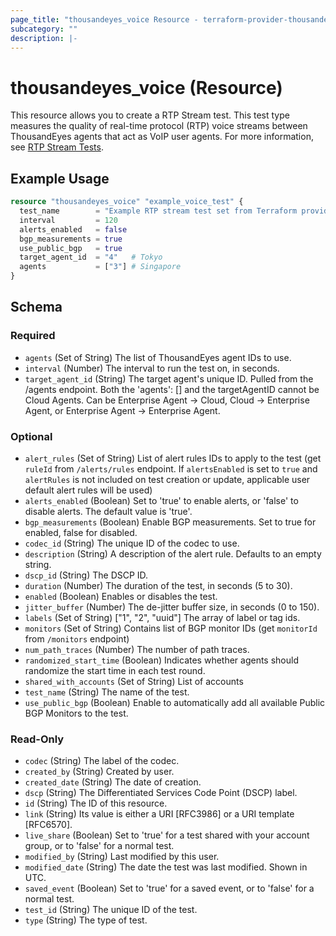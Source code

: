 ```yaml
---
page_title: "thousandeyes_voice Resource - terraform-provider-thousandeyes"
subcategory: ""
description: |-
---
```


# thousandeyes_voice (Resource)

This resource allows you to create a RTP Stream test. This test type measures the quality of real-time protocol (RTP) voice streams between ThousandEyes agents that act as VoIP user agents. For more information, see [RTP Stream Tests](https://docs.thousandeyes.com/product-documentation/internet-and-wan-monitoring/tests#rtp-stream-test).

## Example Usage

```terraform
resource "thousandeyes_voice" "example_voice_test" {
  test_name        = "Example RTP stream test set from Terraform provider"
  interval         = 120
  alerts_enabled   = false
  bgp_measurements = true
  use_public_bgp   = true
  target_agent_id  = "4"   # Tokyo
  agents           = ["3"] # Singapore
}
```

<!-- schema generated by tfplugindocs -->
## Schema

### Required

- `agents` (Set of String) The list of ThousandEyes agent IDs to use.
- `interval` (Number) The interval to run the test on, in seconds.
- `target_agent_id` (String) The target agent's unique ID. Pulled from the /agents endpoint. Both the 'agents': [] and the targetAgentID cannot be Cloud Agents. Can be Enterprise Agent -> Cloud, Cloud -> Enterprise Agent, or Enterprise Agent -> Enterprise Agent.

### Optional

- `alert_rules` (Set of String) List of alert rules IDs to apply to the test (get `ruleId` from `/alerts/rules` endpoint. If `alertsEnabled` is set to `true` and `alertRules` is not included on test creation or update, applicable user default alert rules will be used)
- `alerts_enabled` (Boolean) Set to 'true' to enable alerts, or 'false' to disable alerts. The default value is 'true'.
- `bgp_measurements` (Boolean) Enable BGP measurements. Set to true for enabled, false for disabled.
- `codec_id` (String) The unique ID of the codec to use.
- `description` (String) A description of the alert rule. Defaults to an empty string.
- `dscp_id` (String) The DSCP ID.
- `duration` (Number) The duration of the test, in seconds (5 to 30).
- `enabled` (Boolean) Enables or disables the test.
- `jitter_buffer` (Number) The de-jitter buffer size, in seconds (0 to 150).
- `labels` (Set of String) ["1", "2", "uuid"] The array of label or tag ids.
- `monitors` (Set of String) Contains list of BGP monitor IDs (get `monitorId` from `/monitors` endpoint)
- `num_path_traces` (Number) The number of path traces.
- `randomized_start_time` (Boolean) Indicates whether agents should randomize the start time in each test round.
- `shared_with_accounts` (Set of String) List of accounts
- `test_name` (String) The name of the test.
- `use_public_bgp` (Boolean) Enable to automatically add all available Public BGP Monitors to the test.

### Read-Only

- `codec` (String) The label of the codec.
- `created_by` (String) Created by user.
- `created_date` (String) The date of creation.
- `dscp` (String) The Differentiated Services Code Point (DSCP) label.
- `id` (String) The ID of this resource.
- `link` (String) Its value is either a URI [RFC3986] or a URI template [RFC6570].
- `live_share` (Boolean) Set to 'true' for a test shared with your account group, or to 'false' for a normal test.
- `modified_by` (String) Last modified by this user.
- `modified_date` (String) The date the test was last modified. Shown in UTC.
- `saved_event` (Boolean) Set to 'true' for a saved event, or to 'false' for a normal test.
- `test_id` (String) The unique ID of the test.
- `type` (String) The type of test.


